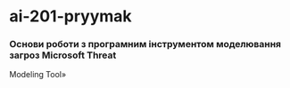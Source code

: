 # ai-201-pryymak

### Основи роботи з програмним інструментом моделювання загроз Microsoft Threat
Modeling Tool»
